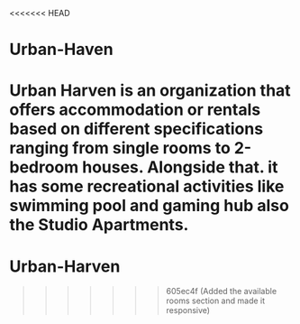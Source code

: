<<<<<<< HEAD

# Urban-Haven

# Urban Harven is an organization that offers accommodation or rentals based on different specifications ranging from single rooms to 2-bedroom houses. Alongside that. it has some recreational activities like swimming pool and gaming hub also the Studio Apartments.

# Urban-Harven

> > > > > > > 605ec4f (Added the available rooms section and made it responsive)
